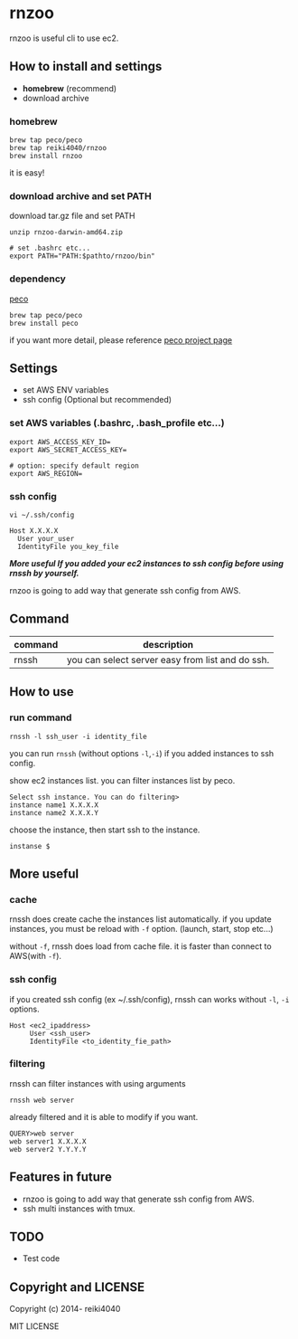 rnzoo
====

rnzoo is useful cli to use ec2.

## How to install and settings

- **homebrew** (recommend)
- download archive

### homebrew

    brew tap peco/peco
    brew tap reiki4040/rnzoo
    brew install rnzoo

it is easy!

### download archive and set PATH

download tar.gz file and set PATH

    unzip rnzoo-darwin-amd64.zip

    # set .bashrc etc...
    export PATH="PATH:$pathto/rnzoo/bin"

### dependency

 [peco](https://github.com/peco/peco)

    brew tap peco/peco
    brew install peco

if you want more detail, please reference [peco project page](https://github.com/peco/peco)

## Settings

- set AWS ENV variables
- ssh config (Optional but recommended)

### set AWS variables (.bashrc, .bash_profile etc...)

    export AWS_ACCESS_KEY_ID=
    export AWS_SECRET_ACCESS_KEY=
    
    # option: specify default region
    export AWS_REGION=


### ssh config

`vi ~/.ssh/config`

    Host X.X.X.X
      User your_user
      IdentityFile you_key_file

***More useful If you added your ec2 instances to ssh config before using rnssh by yourself.***

rnzoo is going to add way that generate ssh config from AWS.

## Command

| command | description |
|---------|-------------|
| rnssh | you can select server easy from list and do ssh. |

## How to use

### run command

    rnssh -l ssh_user -i identity_file

you can run `rnssh` (without options `-l`,`-i`) if you added instances to ssh config.

show ec2 instances list. you can filter instances list by peco.

    Select ssh instance. You can do filtering>
    instance name1 X.X.X.X
    instance name2 X.X.X.Y
    
choose the instance, then start ssh to the instance.

    instanse $ 

## More useful

### cache

rnssh does create cache the instances list automatically.
if you update instances, you must be reload with `-f` option.
(launch, start, stop etc...)

without `-f`, rnssh does load from cache file. it is faster than connect to AWS(with `-f`).

### ssh config

if you created ssh config (ex ~/.ssh/config), rnssh can works without `-l`, `-i` options.

    Host <ec2_ipaddress>
         User <ssh_user>
         IdentityFile <to_identity_fie_path>

### filtering

rnssh can filter instances with using arguments 

    rnssh web server

already filtered and it is able to modify if you want.

    QUERY>web server
    web server1 X.X.X.X
    web server2 Y.Y.Y.Y


## Features in future

- rnzoo is going to add way that generate ssh config from AWS.
- ssh multi instances with tmux.

## TODO

- Test code

## Copyright and LICENSE

Copyright (c) 2014- reiki4040

MIT LICENSE
